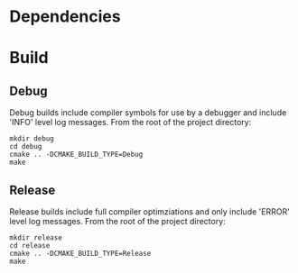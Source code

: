 # Dependencies



# Build

## Debug
Debug builds include compiler symbols for use by a debugger and include 'INFO' level log messages. From the root of the project directory:
```
mkdir debug
cd debug
cmake .. -DCMAKE_BUILD_TYPE=Debug
make
```

## Release
Release builds include full compiler optimziations and only include 'ERROR' level log messages. From the root of the project directory:
```
mkdir release
cd release
cmake .. -DCMAKE_BUILD_TYPE=Release
make
```